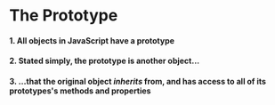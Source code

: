 # The Prototype

#### 1. All objects in JavaScript have a prototype

#### 2. Stated simply, the prototype is another object...

#### 3. ...that the original object **_inherits_** from, and has access to all of its prototypes's methods and properties
